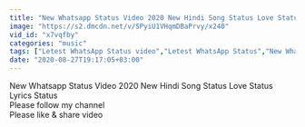 ```yaml
---
title: "New Whatsapp Status Video 2020 New Hindi Song Status Love Status Lyrics Status"
image: "https://s2.dmcdn.net/v/SPyiU1VHqmDBaPrvy/x240"
vid_id: "x7vqfby"
categories: "music"
tags: ["Letest WhatsApp Status video","Letest WhatsApp Status","New WhatsApp Status video"]
date: "2020-08-27T19:17:05+03:00"
---
```

New Whatsapp Status Video 2020  New Hindi Song Status  Love Status  Lyrics Status   <br>Please follow my channel   <br>Please like &amp; share video
